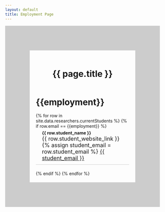 ```yaml
---
layout: default
title: Employment Page
---
```

<div style="display: flex; flex-direction: column; align-items: left; border: 80px solid #ccc; padding: 20px;">
  <h1 style="text-align: center;">{{ page.title }}</h1>
  <h1>{{employment}}</h1>
  {% for row in site.data.researchers.currentStudents %}
  {% if row.email == {{employment}} %}
  <div style="text-align: left; margin-bottom: 20px; border-bottom: 1px solid #ccc; padding-bottom: 10px;">
      <div style="font-weight: bold; margin-top: 5px; margin-left: 20px;">
        {{ row.student_name }}
      </div>
      <div style="font-size: 18px; margin-left: 20px;">
        {{ row.student_website_link }}
      </div>
      <div style="font-size: 18px; margin-left: 20px;">
        {% assign student_email = row.student_email %}
        <a href="mailto:{{ email }}">{{ student_email }}</a>
      </div>
  </div>
  {% endif %}
  {% endfor %}
</div>
